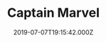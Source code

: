 ---
title: "Captain Marvel"
year: 2019
date: 2019-07-07T19:15:42.000Z
permalink: /almanac/movies/2019-07-07-captain-marvel/index.html
rating: 3
tmdbid: 299537
---